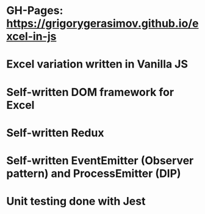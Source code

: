 # GH-Pages: https://grigorygerasimov.github.io/excel-in-js
# Excel variation written in Vanilla JS
# Self-written DOM framework for Excel
# Self-written Redux
# Self-written EventEmitter (Observer pattern) and ProcessEmitter (DIP)
# Unit testing done with Jest
